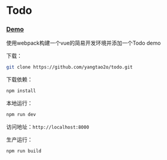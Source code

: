# Todo
### [Demo](http://www.shinvey.com)
使用webpack构建一个vue的简易开发环境并添加一个Todo demo

下载：
```bash
git clone https://github.com/yangtao2o/todo.git
```

下载依赖：
```bash
npm install
```

本地运行：
```bash
npm run dev
```

访问地址：`http://localhost:8000`

生产运行：
```bash
npm run build
```
